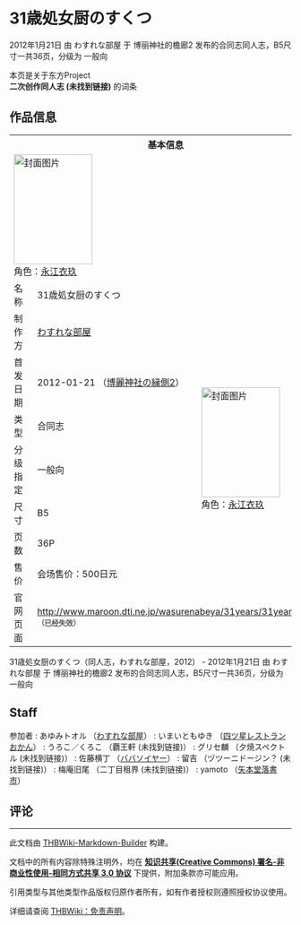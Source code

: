 # 31歳処女厨のすくつ

<!-- source html: G:\repos\THBWiki-Markdown-Builder\THBWikiMarkdown\Temp\main\f\f6\ns0%3A31%E6%AD%B3%E5%87%A6%E5%A5%B3%E5%8E%A8%E3%81%AE%E3%81%99%E3%81%8F%E3%81%A4.html -->

2012年1月21日 由 わすれな部屋 于 博丽神社的檐廊2 发布的合同志同人志，B5尺寸一共36页，分级为 一般向

本页是关于东方Project  
 **二次创作同人志 (未找到链接)** 的词条

## 作品信息

<table><tbody><tr><th colspan="3">基本信息</th></tr><tr><td class="cover-artwork-mobile" colspan="2"><a href="./文件-31歳処女厨のすくつ封面.jpg.md" class="image" title="封面图片"><img alt="封面图片" src="https://upload.thwiki.cc/thumb/1/10/31%E6%AD%B3%E5%87%A6%E5%A5%B3%E5%8E%A8%E3%81%AE%E3%81%99%E3%81%8F%E3%81%A4%E5%B0%81%E9%9D%A2.jpg/140px-31%E6%AD%B3%E5%87%A6%E5%A5%B3%E5%8E%A8%E3%81%AE%E3%81%99%E3%81%8F%E3%81%A4%E5%B0%81%E9%9D%A2.jpg" decoding="async" loading="lazy" width="140" height="196" srcset="https://upload.thwiki.cc/thumb/1/10/31%E6%AD%B3%E5%87%A6%E5%A5%B3%E5%8E%A8%E3%81%AE%E3%81%99%E3%81%8F%E3%81%A4%E5%B0%81%E9%9D%A2.jpg/210px-31%E6%AD%B3%E5%87%A6%E5%A5%B3%E5%8E%A8%E3%81%AE%E3%81%99%E3%81%8F%E3%81%A4%E5%B0%81%E9%9D%A2.jpg 1.5x, https://upload.thwiki.cc/thumb/1/10/31%E6%AD%B3%E5%87%A6%E5%A5%B3%E5%8E%A8%E3%81%AE%E3%81%99%E3%81%8F%E3%81%A4%E5%B0%81%E9%9D%A2.jpg/280px-31%E6%AD%B3%E5%87%A6%E5%A5%B3%E5%8E%A8%E3%81%AE%E3%81%99%E3%81%8F%E3%81%A4%E5%B0%81%E9%9D%A2.jpg 2x" data-file-width="555" data-file-height="777"></a><div class="cover-char">角色：<a href="./永江衣玖.md" title="永江衣玖">永江衣玖</a></div></td>
</tr><tr><td class="label">名称</td><td colspan="2"> 31歳処女厨のすくつ </td></tr><tr><td class="label">制作方</td><td><a href="./わすれな部屋.md" title="わすれな部屋">わすれな部屋</a></td><td class="cover-artwork" rowspan="7" style="min-width:196px;"><a href="./文件-31歳処女厨のすくつ封面.jpg.md" class="image" title="封面图片"><img alt="封面图片" src="https://upload.thwiki.cc/thumb/1/10/31%E6%AD%B3%E5%87%A6%E5%A5%B3%E5%8E%A8%E3%81%AE%E3%81%99%E3%81%8F%E3%81%A4%E5%B0%81%E9%9D%A2.jpg/140px-31%E6%AD%B3%E5%87%A6%E5%A5%B3%E5%8E%A8%E3%81%AE%E3%81%99%E3%81%8F%E3%81%A4%E5%B0%81%E9%9D%A2.jpg" decoding="async" loading="lazy" width="140" height="196" srcset="https://upload.thwiki.cc/thumb/1/10/31%E6%AD%B3%E5%87%A6%E5%A5%B3%E5%8E%A8%E3%81%AE%E3%81%99%E3%81%8F%E3%81%A4%E5%B0%81%E9%9D%A2.jpg/210px-31%E6%AD%B3%E5%87%A6%E5%A5%B3%E5%8E%A8%E3%81%AE%E3%81%99%E3%81%8F%E3%81%A4%E5%B0%81%E9%9D%A2.jpg 1.5x, https://upload.thwiki.cc/thumb/1/10/31%E6%AD%B3%E5%87%A6%E5%A5%B3%E5%8E%A8%E3%81%AE%E3%81%99%E3%81%8F%E3%81%A4%E5%B0%81%E9%9D%A2.jpg/280px-31%E6%AD%B3%E5%87%A6%E5%A5%B3%E5%8E%A8%E3%81%AE%E3%81%99%E3%81%8F%E3%81%A4%E5%B0%81%E9%9D%A2.jpg 2x" data-file-width="555" data-file-height="777"></a><div class="cover-char">角色：<a href="./永江衣玖.md" title="永江衣玖">永江衣玖</a></div></td>
</tr><tr><td class="label">首发日期</td><td>2012-01-21&#160;（<a href="/展会作品列表?e=%E5%8D%9A%E4%B8%BD%E7%A5%9E%E7%A4%BE%E7%9A%84%E6%AA%90%E5%BB%8A%232">博麗神社の縁側2</a>）</td></tr><tr><td class="label">类型</td><td>合同志</td></tr><tr><td class="label">分级指定</td><td>一般向</td></tr><tr><td class="label">尺寸</td><td>B5</td></tr><tr><td class="label">页数</td><td>36P</td></tr><tr><td class="label">售价</td><td>会场售价：500日元</td></tr>
<tr><td class="label">官网页面</td><td colspan="2"><a rel="nofollow" class="external free" href="http://www.maroon.dti.ne.jp/wasurenabeya/31years/31years.html">http://www.maroon.dti.ne.jp/wasurenabeya/31years/31years.html</a><br><span style="font-family: sans-serif; cursor: default; color:#555; font-size: 0.8em; bottom: 0.1em; font-weight: bold;" title="连接到已经失效网页">（已经失效）</span></td></tr></tbody></table>

31歳処女厨のすくつ（同人志，わすれな部屋，2012） - 2012年1月21日 由 わすれな部屋 于 博丽神社的檐廊2 发布的合同志同人志，B5尺寸一共36页，分级为 一般向

## Staff
参加者
: あゆみトオル （[わすれな部屋](./わすれな部屋.md)）
: いまいともゆき （[四ツ星レストランおかん](./四ツ星レストランおかん.md)）
: うろこ／くろこ （覇王軒 (未找到链接)）
: グリセ麟 （夕焼スペクトル (未找到链接)）
: 佐藤横丁 （[ババソイヤー](./ババソイヤー.md)）
: 留吉 （ヅツーニドージン？ (未找到链接)）
: 梅庵旧尾 （二丁目租界 (未找到链接)）
: yamoto （[矢本堂落書市](./矢本堂落書市.md)）


## 评论




---

此文档由 [THBWiki-Markdown-Builder](https://github.com/Delsin-Yu/THBWiki-Markdown-Builder) 构建。

文档中的所有内容除特殊注明外，均在 [**知识共享(Creative Commons) 署名-非商业性使用-相同方式共享 3.0 协议**](https://creativecommons.org/licenses/by-sa/3.0/deed.zh-hans) 下提供，附加条款亦可能应用。

引用类型与其他类型作品版权归原作者所有，如有作者授权则遵照授权协议使用。

详细请查阅 [THBWiki：免责声明](https://thbwiki.cc/THBWiki:%E5%85%8D%E8%B4%A3%E5%A3%B0%E6%98%8E)。

